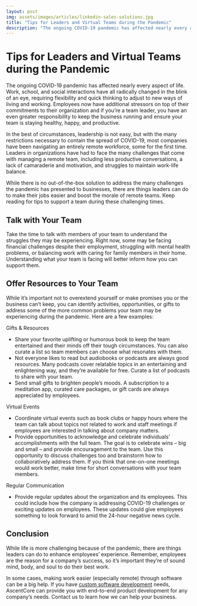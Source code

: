 ```yaml
---
layout: post
img: assets/images/articles/linkedin-sales-solutions.jpg
title: "Tips for Leaders and Virtual Teams during the Pandemic"
description: "The ongoing COVID-19 pandemic has affected nearly every aspect of life. Employees now have additional stressors and team leaders have an even greater responsibility: to keep the business running, and also ensure the team is staying healthy, happy, and productive. While there is no out-of-the-box solution to address the many challenges the pandemic has presented to businesses, keep reading to find out the things leaders can do to make their jobs easier and boost the morale of remote teams."
---
```


# Tips for Leaders and Virtual Teams during the Pandemic

The ongoing COVID-19 pandemic has affected nearly every aspect of life. Work, school, and social interactions have all radically changed in the blink of an eye, requiring flexibility and quick thinking to adjust to new ways of living and working. Employees now have additional stressors on top of their commitments to their organization and if you’re a team leader, you have an even greater responsibility to keep the business running and ensure your team is staying healthy, happy, and productive.

In the best of circumstances, leadership is not easy, but with the many restrictions necessary to contain the spread of COVID-19, most companies have been navigating an entirely remote workforce, some for the first time. Leaders in organizations have had to face the many challenges that come with managing a remote team, including less productive conversations, a lack of camaraderie and motivation, and struggles to maintain work-life balance.

While there is no out-of-the-box solution to address the many challenges the pandemic has presented to businesses, there are things leaders can do to make their jobs easier and boost the morale of remote teams. Keep reading for tips to support a team during these challenging times.  

## Talk with Your Team

Take the time to talk with members of your team to understand the struggles they may be experiencing. Right now, some may be facing financial challenges despite their employment, struggling with mental health problems, or balancing work with caring for family members in their home. Understanding what your team is facing will better inform how you can support them.

##  Offer Resources to Your Team

While it’s important not to overextend yourself or make promises you or the business can’t keep, you can identify activities, opportunities, or gifts to address some of the more common problems your team may be experiencing during the pandemic. 
Here are a few examples:

Gifts & Resources

* Share your favorite uplifting or humorous book to keep the team entertained and their minds off their tough circumstances. You can also curate a list so team members can choose what resonates with them.
* Not everyone likes to read but audiobooks or podcasts are always good resources. Many podcasts cover relatable topics in an entertaining and enlightening way, and they’re available for free. Curate a list of podcasts to share with your team.
* Send small gifts to brighten people’s moods. A subscription to a meditation app, curated care packages, or gift cards are always appreciated by employees. 

Virtual Events

* Coordinate virtual events such as book clubs or happy hours where the team can talk about topics not related to work and staff meetings if employees are interested in talking about company matters.  
* Provide opportunities to acknowledge and celebrate individuals’ accomplishments with the full team. The goal is to celebrate wins – big and small – and provide encouragement to the team. Use this opportunity to discuss challenges too and brainstorm how to collaboratively address them. If you think that one-on-one meetings would work better, make time for short conversations with your team members. 

Regular Communication
 
* Provide regular updates about the organization and its employees. This could include how the company is addressing COVID-19 challenges or exciting updates on employees. These updates could give employees something to look forward to amid the 24-hour negative news cycle. 

## Conclusion

While life is more challenging because of the pandemic, there are things leaders can do to enhance employees’ experience. Remember, employees are the reason for a company’s success, so it’s important they’re of sound mind, body, and soul to do their best work.

In some cases, making work easier (especially remote) through software can be a big help. If you have [custom software development](https://www.ascentcore.com/services.html) needs, AscentCore can provide you with end-to-end product development for any company’s needs. Contact us to learn how we can help your business.